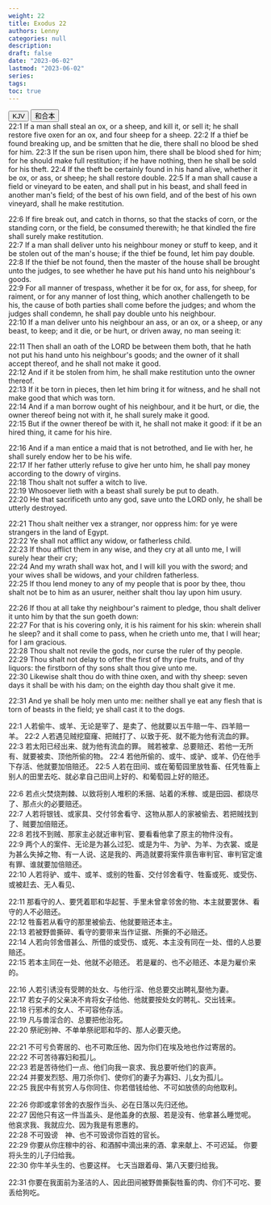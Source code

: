 ```yaml
---
weight: 22
title: Exodus 22
authors: Lenny
categories: null
description: 
draft: false
date: "2023-06-02"
lastmod: "2023-06-02"
series: 
tags: 
toc: true
---
```


<!--more-->

<!-- Tab links -->
<div class="tab">
  <button class="tablinks active" onclick="tablabel(event, 'english')">KJV</button>
  <button class="tablinks" onclick="tablabel(event, 'chinese')">和合本</button>
  
</div>

<!-- Tab content -->
<div id="english" class="tabcontent" style="display:block">
22:1 If a man shall steal an ox, or a sheep, and kill it, or sell it; he shall restore five oxen for an ox, and four sheep for a sheep.  
22:2 If a thief be found breaking up, and be smitten that he die, there shall no blood be shed for him.  
22:3 If the sun be risen upon him, there shall be blood shed for him; for he should make full restitution; if he have nothing, then he shall be sold for his theft.  
22:4 If the theft be certainly found in his hand alive, whether it be ox, or ass, or sheep; he shall restore double.  
22:5 If a man shall cause a field or vineyard to be eaten, and shall put in his beast, and shall feed in another man's field; of the best of his own field, and of the best of his own vineyard, shall he make restitution.  

22:6 If fire break out, and catch in thorns, so that the stacks of corn, or the standing corn, or the field, be consumed therewith; he that kindled the fire shall surely make restitution.  
22:7 If a man shall deliver unto his neighbour money or stuff to keep, and it be stolen out of the man's house; if the thief be found, let him pay double.  
22:8 If the thief be not found, then the master of the house shall be brought unto the judges, to see whether he have put his hand unto his neighbour's goods.  
22:9 For all manner of trespass, whether it be for ox, for ass, for sheep, for raiment, or for any manner of lost thing, which another challengeth to be his, the cause of both parties shall come before the judges; and whom the judges shall condemn, he shall pay double unto his neighbour.  
22:10 If a man deliver unto his neighbour an ass, or an ox, or a sheep, or any beast, to keep; and it die, or be hurt, or driven away, no man seeing it:  

22:11 Then shall an oath of the LORD be between them both, that he hath not put his hand unto his neighbour's goods; and the owner of it shall accept thereof, and he shall not make it good.  
22:12 And if it be stolen from him, he shall make restitution unto the owner thereof.  
22:13 If it be torn in pieces, then let him bring it for witness, and he shall not make good that which was torn.  
22:14 And if a man borrow ought of his neighbour, and it be hurt, or die, the owner thereof being not with it, he shall surely make it good.  
22:15 But if the owner thereof be with it, he shall not make it good: if it be an hired thing, it came for his hire.  

22:16 And if a man entice a maid that is not betrothed, and lie with her, he shall surely endow her to be his wife.  
22:17 If her father utterly refuse to give her unto him, he shall pay money according to the dowry of virgins.  
22:18 Thou shalt not suffer a witch to live.  
22:19 Whosoever lieth with a beast shall surely be put to death.  
22:20 He that sacrificeth unto any god, save unto the LORD only, he shall be utterly destroyed.  

22:21 Thou shalt neither vex a stranger, nor oppress him: for ye were strangers in the land of Egypt.  
22:22 Ye shall not afflict any widow, or fatherless child.  
22:23 If thou afflict them in any wise, and they cry at all unto me, I will surely hear their cry;  
22:24 And my wrath shall wax hot, and I will kill you with the sword; and your wives shall be widows, and your children fatherless.  
22:25 If thou lend money to any of my people that is poor by thee, thou shalt not be to him as an usurer, neither shalt thou lay upon him usury.  

22:26 If thou at all take thy neighbour's raiment to pledge, thou shalt deliver it unto him by that the sun goeth down:  
22:27 For that is his covering only, it is his raiment for his skin: wherein shall he sleep? and it shall come to pass, when he crieth unto me, that I will hear; for I am gracious.  
22:28 Thou shalt not revile the gods, nor curse the ruler of thy people.  
22:29 Thou shalt not delay to offer the first of thy ripe fruits, and of thy liquors: the firstborn of thy sons shalt thou give unto me.  
22:30 Likewise shalt thou do with thine oxen, and with thy sheep: seven days it shall be with his dam; on the eighth day thou shalt give it me.  

22:31 And ye shall be holy men unto me: neither shall ye eat any flesh that is torn of beasts in the field; ye shall cast it to the dogs.  

</div>


<div id="chinese" class="tabcontent">
22:1 人若偷牛、或羊、无论是宰了、是卖了、他就要以五牛赔一牛、四羊赔一羊。  
22:2 人若遇见贼挖窟窿、把贼打了、以致于死、就不能为他有流血的罪。  
22:3 若太阳已经出来、就为他有流血的罪。  贼若被拿、总要赔还、若他一无所有、就要被卖、顶他所偷的物。  
22:4 若他所偷的、或牛、或驴、或羊、仍在他手下存活、他就要加倍赔还。  
22:5 人若在田间、或在葡萄园里放牲畜、任凭牲畜上别人的田里去吃、就必拿自己田间上好的、和葡萄园上好的赔还。  

22:6 若点火焚烧荆棘、以致将别人堆积的禾捆、站着的禾稼、或是田园、都烧尽了、那点火的必要赔还。  
22:7 人若将银钱、或家具、交付邻舍看守、这物从那人的家被偷去、若把贼找到了、贼要加倍赔还。  
22:8 若找不到贼、那家主必就近审判官、要看看他拿了原主的物件没有。  
22:9 两个人的案件、无论是为甚么过犯、或是为牛、为驴、为羊、为衣裳、或是为甚么失掉之物、有一人说、这是我的、两造就要将案件禀告审判官、审判官定谁有罪、谁就要加倍赔还。  
22:10 人若将驴、或牛、或羊、或别的牲畜、交付邻舍看守、牲畜或死、或受伤、或被赶去、无人看见、

22:11 那看守的人、要凭着耶和华起誓、手里未曾拿邻舍的物、本主就要罢休、看守的人不必赔还。  
22:12 牲畜若从看守的那里被偷去、他就要赔还本主。  
22:13 若被野兽撕碎、看守的要带来当作证据、所撕的不必赔还。  
22:14 人若向邻舍借甚么、所借的或受伤、或死、本主没有同在一处、借的人总要赔还。  
22:15 若本主同在一处、他就不必赔还。  若是雇的、也不必赔还、本是为雇价来的。  

22:16 人若引诱没有受聘的处女、与他行淫、他总要交出聘礼娶他为妻。  
22:17 若女子的父亲决不肯将女子给他、他就要按处女的聘礼、交出钱来。  
22:18 行邪术的女人、不可容他存活。  
22:19 凡与兽淫合的、总要把他治死。  
22:20 祭祀别神、不单单祭祀耶和华的、那人必要灭绝。  

22:21 不可亏负寄居的、也不可欺压他、因为你们在埃及地也作过寄居的。  
22:22 不可苦待寡妇和孤儿。  
22:23 若是苦待他们一点、他们向我一哀求、我总要听他们的哀声。  
22:24 并要发烈怒、用刀杀你们、使你们的妻子为寡妇、儿女为孤儿。  
22:25 我民中有贫穷人与你同住、你若借钱给他、不可如放债的向他取利。  

22:26 你即或拿邻舍的衣服作当头、必在日落以先归还他。  
22:27 因他只有这一件当盖头、是他盖身的衣服、若是没有、他拿甚么睡觉呢。  他哀求我、我就应允、因为我是有恩惠的。  
22:28 不可毁谤　神、也不可毁谤你百姓的官长。  
22:29 你要从你庄稼中的谷、和酒醡中滴出来的酒、拿来献上、不可迟延。  你要将头生的儿子归给我。  
22:30 你牛羊头生的、也要这样。  七天当跟着母、第八天要归给我。  

22:31 你要在我面前为圣洁的人、因此田间被野兽撕裂牲畜的肉、你们不可吃、要丢给狗吃。  

</div>


